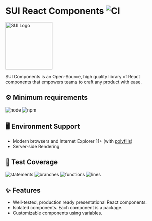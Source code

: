 # SUI React Components ![CI](https://github.com/SUI-Components/sui-components/workflows/CI/badge.svg)

<img src="https://avatars2.githubusercontent.com/u/13288987?s=200&v=4" alt="SUI Logo" width="150">

SUI Components is an Open-Source, high quality library of React components that empowers teams to craft any product with ease.

## ⚙️ Minimum requirements
![node](https://shields.io/badge/node-v16+-lightgray?logo=nodedotjs&logoWidth=20&style=for-the-badge)
![npm](https://shields.io/badge/npm-v7+-lightgrey?logo=npm&logoWidth=20&style=for-the-badge)

## 🖥 Environment Support

- Modern browsers and Internet Explorer 11+ (with [polyfills](https://github.com/SUI-Components/sui/tree/master/packages/sui-polyfills))
- Server-side Rendering

## 🧪 Test Coverage

![statements](https://shields.io/badge/statements-60.69%25-red)
![branches](https://shields.io/badge/branches-41.25%25-550000)
![functions](https://shields.io/badge/functions-43.14%25-550000)
![lines](https://shields.io/badge/lines-62.53%25-red)

## ✨ Features

- Well-tested, production ready presentational React components.
- Isolated components. Each component is a package.
- Customizable components using variables.
